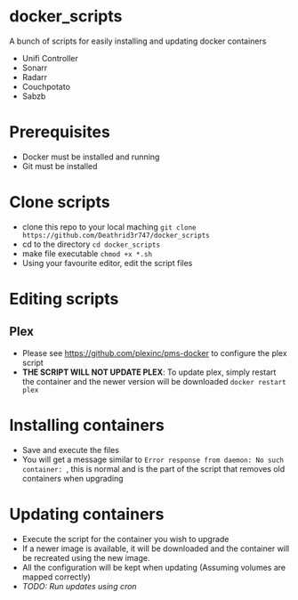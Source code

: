 # docker_scripts

A bunch of scripts for easily installing and updating docker containers

- Unifi Controller
- Sonarr
- Radarr
- Couchpotato
- Sabzb

# Prerequisites
- Docker must be installed and running
- Git must be installed

# Clone scripts

- clone this repo to your local maching `git clone https://github.com/Deathrid3r747/docker_scripts`
- cd to the directory `cd docker_scripts`
- make file executable `chmod +x *.sh`
- Using your favourite editor, edit the script files

# Editing scripts
## Plex

- Please see https://github.com/plexinc/pms-docker  to configure the plex script
- **THE SCRIPT WILL NOT UPDATE PLEX**: To update plex, simply restart the container and the newer version will be downloaded `docker restart plex`

# Installing containers

- Save and execute the files
- You will get a message similar to `Error response from daemon: No such container: `, this is normal and is the part of the script that removes old containers when upgrading

# Updating containers
- Execute the script for the container you wish to upgrade
- If a newer image is available, it will be downloaded and the container will be recreated using the new image.
- All the configuration will be kept when updating (Assuming volumes are mapped correctly)
- *TODO: Run updates using cron*
